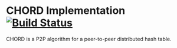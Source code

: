 # CHORD Implementation [![Build Status](https://travis-ci.org/taylorflatt/go-chord-implementation.svg?branch=master)](https://travis-ci.org/taylorflatt/go-chord-implementation)

CHORD is a P2P algorithm for a peer-to-peer distributed hash table.